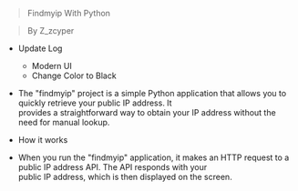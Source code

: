 > Findmyip With Python
                                
> By Z_zcyper 

- Update Log
  - Modern UI
  - Change Color to Black

- The "findmyip" project is a simple Python application that allows you to quickly retrieve your public IP address. It   
provides a straightforward way to obtain your IP address without the need for manual lookup.

- How it works
- When you run the "findmyip" application, it makes an HTTP request to a public IP address API. The API responds with your  
public IP address, which is then displayed on the screen.

